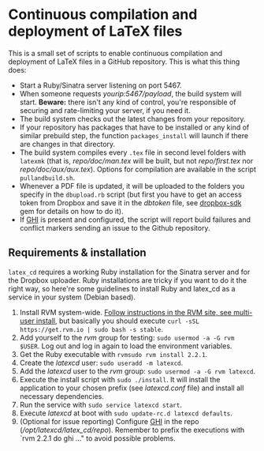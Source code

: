 # Continuous compilation and deployment of LaTeX files

This is a small set of scripts to enable continuous compilation and deployment of LaTeX files in a GitHub repository. This is what this thing does:

* Start a Ruby/Sinatra server listening on port 5467.
* When someone requests _yourip:5467/payload_, the build system will start. **Beware:** there isn't any kind of control, you're responsible of securing and rate-limiting your server, if you need it.
* The build system checks out the latest changes from your repository.
* If your repository has packages that have to be installed or any kind of similar prebuild step, the function `packages_install` will launch if there are changes in that directory.
* The build system compiles every `.tex` file in second level folders with `latexmk` (that is, _repo/doc/man.tex_ will be built, but not _repo/first.tex_ nor _repo/doc/aux/aux.tex_). Options for compilation are available in the script `pullandbuild.sh`.
* Whenever a PDF file is updated, it will be uploaded to the folders you specify in the `dbupload.rb` script (but first you have to get an access token from Dropbox and save it in the _dbtoken_ file, see [dropbox-sdk](https://github.com/dropbox/dropbox-sdk-ruby) gem for details on how to do it).
* If [GHI](https://github.com/stephencelis/ghi) is present and configured, the script will report build failures and conflict markers sending an issue to the Github repository.

## Requirements & installation

`latex_cd` requires a working Ruby installation for the Sinatra server and for the Dropbox uploader. Ruby installations are tricky if you want to do it the right way, so here're some guidelines to install Ruby and latex_cd as a service in your system (Debian based).

1. Install RVM system-wide. [Follow instructions in the RVM site, see multi-user install](https://rvm.io/rvm/install#installation), but basically you should execute `curl -sSL https://get.rvm.io | sudo bash -s stable`.
2. Add yourself to the _rvm_ group for testing: `sudo usermod -a -G rvm $USER`. Log out and log in again to load the environment variables.
3. Get the Ruby executable with `rvmsudo rvm install 2.2.1`.
4. Create the _latexcd_ user: `sudo useradd -m latexcd`.
5. Add the _latexcd_ user to the _rvm_ group: `sudo usermod -a -G rvm latexcd`.
6. Execute the install script with `sudo ./install`. It will install the application to your chosen prefix (see _latexcd.conf_ file) and install all necessary dependencies.
7. Run the service with `sudo service latexcd start`.
8. Execute _latexcd_ at boot with `sudo update-rc.d latexcd defaults`.
9. (Optional for issue reporting) Configure [GHI](https://github.com/stephencelis/ghi) in the repo (_/opt/latexcd/latex\_cd/repo_). Remember to prefix the executions with `rvm 2.2.1 do ghi ..." to avoid possible problems.

